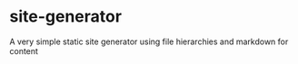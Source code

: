 # site-generator
A very simple static site generator using file hierarchies and markdown for content
